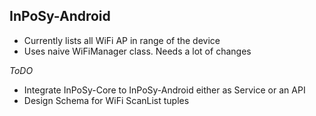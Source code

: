 ## InPoSy-Android

- Currently lists all WiFi AP in range of the device
- Uses naive WiFiManager class. Needs a lot of changes

_ToDO_
- Integrate InPoSy-Core to InPoSy-Android either as Service or an API
- Design Schema for WiFi ScanList tuples